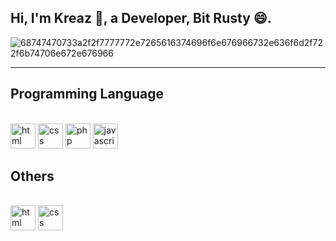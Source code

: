 ## <h2>Hi, I'm Kreaz 👋, a Developer, Bit Rusty 😄.</h2>

![68747470733a2f2f7777772e7265616374696f6e676966732e636f6d2f722f6b74706e672e676966](https://github.com/theKREAZ/theKREAZ/assets/127121809/2be9f765-678a-4ce7-a3ac-d2b898afc28e)
- - - -

<p align="center">
<h2>Programming Language</h2>
<br/>
<img src="https://cdn.worldvectorlogo.com/logos/html-1.svg" alt="html" width="40" height="40"/>
<img src="https://cdn.worldvectorlogo.com/logos/css-3.svg" alt="css" width="40" height="40"/>
<img src="https://cdn.worldvectorlogo.com/logos/php-logo-only-letter.svg"  alt="php" width="40" height="40"/> 
<img src="https://cdn.worldvectorlogo.com/logos/logo-javascript.svg" alt="javascript" width="40" height="40"/>
</p>

<p align="center">
<h2>Others</h2>
<br/>
<img src="https://camo.githubusercontent.com/d38ffb5817f8cc5ca0625ea326347f74f26c17452d158aceda84789070d061df/68747470733a2f2f75706c6f61642e77696b696d656469612e6f72672f77696b6970656469612f636f6d6d6f6e732f7468756d622f352f35392f56697375616c5f53747564696f5f49636f6e5f323031392e7376672f3132303070782d56697375616c5f53747564696f5f49636f6e5f323031392e7376672e706e67" alt="html" width="40" height="40"/>
<img src="https://camo.githubusercontent.com/13a4ffd69c3eee667515dbcc013b03158b43353978ae5c90c04b4ba87a839dcd/68747470733a2f2f63646e2e69636f6e2d69636f6e732e636f6d2f69636f6e73322f323130372f504e472f3531322f66696c655f747970655f7673636f64655f69636f6e5f3133303038342e706e67" alt="css" width="40" height="40"/>
</p>

